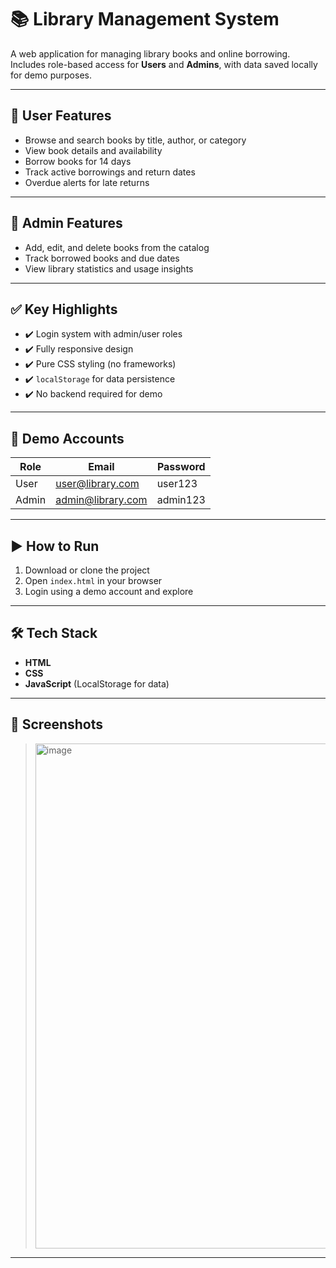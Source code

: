 # 📚 Library Management System

A web application for managing library books and online borrowing. Includes role-based access for **Users** and **Admins**, with data saved locally for demo purposes.

---

## 🔹 User Features
- Browse and search books by title, author, or category
- View book details and availability
- Borrow books for 14 days
- Track active borrowings and return dates
- Overdue alerts for late returns

---

## 🔹 Admin Features
- Add, edit, and delete books from the catalog
- Track borrowed books and due dates
- View library statistics and usage insights

---

## ✅ Key Highlights
- ✔️ Login system with admin/user roles
- ✔️ Fully responsive design
- ✔️ Pure CSS styling (no frameworks)
- ✔️ `localStorage` for data persistence
- ✔️ No backend required for demo

---

## 🔐 Demo Accounts
| Role  | Email | Password |
|-------|-------|----------|
| User  | user@library.com | user123 |
| Admin | admin@library.com | admin123 |

---

## ▶️ How to Run
1. Download or clone the project
2. Open `index.html` in your browser
3. Login using a demo account and explore

---

## 🛠 Tech Stack
- **HTML**
- **CSS**
- **JavaScript** (LocalStorage for data)

---

## 📸 Screenshots
> <img width="1297" height="808" alt="image" src="https://github.com/user-attachments/assets/60425a4a-0e79-4afa-ba13-e82e176fef1c" />
>

---


